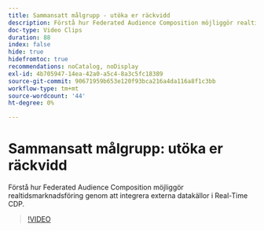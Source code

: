 ```yaml
---
title: Sammansatt målgrupp - utöka er räckvidd
description: Förstå hur Federated Audience Composition möjliggör realtidsmarknadsföring genom att integrera externa datakällor i Real-Time CDP.
doc-type: Video Clips
duration: 88
index: false
hide: true
hidefromtoc: true
recommendations: noCatalog, noDisplay
exl-id: 4b705947-14ea-42a0-a5c4-8a3c5fc18389
source-git-commit: 90671959b653e120f93bca216a4da116a8f1c3bb
workflow-type: tm+mt
source-wordcount: '44'
ht-degree: 0%

---
```


# Sammansatt målgrupp: utöka er räckvidd

Förstå hur Federated Audience Composition möjliggör realtidsmarknadsföring genom att integrera externa datakällor i Real-Time CDP.

<!-- 62_S508_3442517_87_federated-audience-composition-expanding-your-reach -->
>[!VIDEO](https://video.tv.adobe.com/v/3458250/?learn=on&enablevpops=true)
